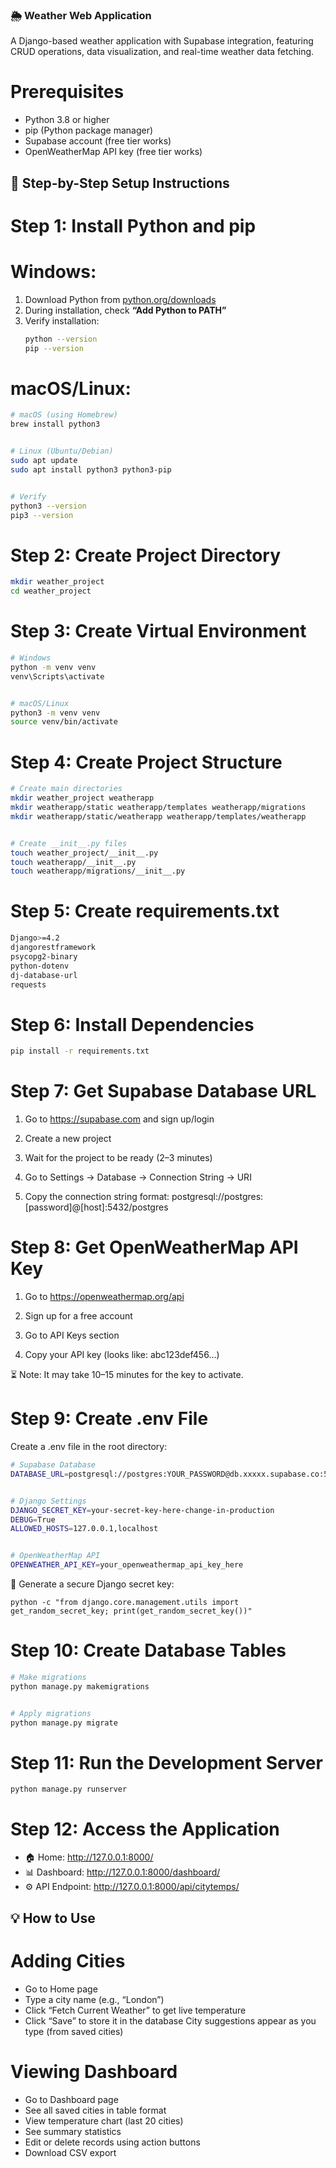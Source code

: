 ### 🌦️ Weather Web Application

A Django-based weather application with Supabase integration, featuring CRUD operations, data visualization, and real-time weather data fetching.

# Prerequisites

- Python 3.8 or higher
- pip (Python package manager)
- Supabase account (free tier works)
- OpenWeatherMap API key (free tier works)

## 🧩 Step-by-Step Setup Instructions

# **Step 1: Install Python and pip**

# Windows:

1. Download Python from [python.org/downloads](https://www.python.org/downloads/)
2. During installation, check **“Add Python to PATH”**
3. Verify installation:
   ```bash
   python --version
   pip --version
   ```

# macOS/Linux:

```bash
# macOS (using Homebrew)
brew install python3


# Linux (Ubuntu/Debian)
sudo apt update
sudo apt install python3 python3-pip


# Verify
python3 --version
pip3 --version
```

# **Step 2: Create Project Directory**

```bash
mkdir weather_project
cd weather_project
```

# **Step 3: Create Virtual Environment**

```bash
# Windows
python -m venv venv
venv\Scripts\activate


# macOS/Linux
python3 -m venv venv
source venv/bin/activate
```

# **Step 4: Create Project Structure**

```bash
# Create main directories
mkdir weather_project weatherapp
mkdir weatherapp/static weatherapp/templates weatherapp/migrations
mkdir weatherapp/static/weatherapp weatherapp/templates/weatherapp


# Create __init__.py files
touch weather_project/__init__.py
touch weatherapp/__init__.py
touch weatherapp/migrations/__init__.py
```

# **Step 5: Create requirements.txt**

```bash
Django>=4.2
djangorestframework
psycopg2-binary
python-dotenv
dj-database-url
requests
```

# **Step 6: Install Dependencies**

```bash
pip install -r requirements.txt
```

# **Step 7: Get Supabase Database URL**

1. Go to https://supabase.com and sign up/login

2. Create a new project

3. Wait for the project to be ready (2–3 minutes)

4. Go to Settings → Database → Connection String → URI

5. Copy the connection string format:
   postgresql://postgres:[password]@[host]:5432/postgres

# **Step 8: Get OpenWeatherMap API Key**

1. Go to https://openweathermap.org/api

2. Sign up for a free account

3. Go to API Keys section

4. Copy your API key (looks like: abc123def456...)

⏳ Note: It may take 10–15 minutes for the key to activate.

# **Step 9: Create .env File**

Create a .env file in the root directory:

```bash
# Supabase Database
DATABASE_URL=postgresql://postgres:YOUR_PASSWORD@db.xxxxx.supabase.co:5432/postgres


# Django Settings
DJANGO_SECRET_KEY=your-secret-key-here-change-in-production
DEBUG=True
ALLOWED_HOSTS=127.0.0.1,localhost


# OpenWeatherMap API
OPENWEATHER_API_KEY=your_openweathermap_api_key_here
```

🧠 Generate a secure Django secret key:

```
python -c "from django.core.management.utils import get_random_secret_key; print(get_random_secret_key())"
```

# **Step 10: Create Database Tables**

```bash
# Make migrations
python manage.py makemigrations


# Apply migrations
python manage.py migrate

```

# **Step 11: Run the Development Server**

```
python manage.py runserver
```

# **Step 12: Access the Application**

- 🏠 Home: http://127.0.0.1:8000/
- 📊 Dashboard: http://127.0.0.1:8000/dashboard/
- ⚙️ API Endpoint: http://127.0.0.1:8000/api/citytemps/

## 💡 How to Use

# Adding Cities

- Go to Home page
- Type a city name (e.g., “London”)
- Click “Fetch Current Weather” to get live temperature
- Click “Save” to store it in the database
  City suggestions appear as you type (from saved cities)

# Viewing Dashboard

- Go to Dashboard page
- See all saved cities in table format
- View temperature chart (last 20 cities)
- See summary statistics
- Edit or delete records using action buttons
- Download CSV export
